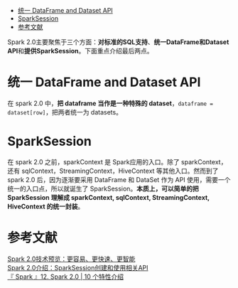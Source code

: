 * [统一 DataFrame and Dataset API](#统一-dataframe-and-dataset-api)
* [SparkSession](#sparksession)
* [参考文献](#参考文献)

Spark 2.0主要聚焦于三个方面：**对标准的SQL支持**、**统一DataFrame和Dataset API**和**提供SparkSession**。下面重点介绍最后两点。
# 统一 DataFrame and Dataset API
在 spark 2.0 中，**把 dataframe 当作是一种特殊的 dataset**，`dataframe = dataset[row]`，把两者统一为 datasets。

# SparkSession
在 spark 2.0 之前，sparkContext 是 Spark应用的入口。除了 sparkContext，还有 sqlContext，StreamingContext，HiveContext 等其他入口。然而到了 spark 2.0 后，因为逐渐要采用 DataFrame 和 DataSet 作为 API 使用，需要一个统一的入口点，所以就诞生了 SparkSession。**本质上，可以简单的把 SparkSession 理解成 sparkContext, sqlContext, StreamingContext, HiveContext 的统一封装**。   



# 参考文献
[Spark 2.0技术预览：更容易、更快速、更智能](https://www.iteblog.com/archives/1668.html)    
[Spark 2.0介绍：SparkSession创建和使用相关API](https://www.iteblog.com/archives/1673.html)    
[『 Spark 』12. Spark 2.0 | 10 个特性介绍](http://litaotao.github.io/spark-2.0-faster-easier-smarter)     
